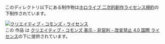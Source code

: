 このディレクトリ以下にある制作物は[ホロライブ 二次的創作ライセンス規約](https://www.hololive.tv/terms)の下制作されています。

<a rel="license" href="http://creativecommons.org/licenses/by-nc-nd/4.0/"><img alt="クリエイティブ・コモンズ・ライセンス" style="border-width:0" src="https://i.creativecommons.org/l/by-nc-nd/4.0/88x31.png" /></a><br />この 作品 は <a rel="license" href="http://creativecommons.org/licenses/by-nc-nd/4.0/">クリエイティブ・コモンズ 表示 - 非営利 - 改変禁止 4.0 国際 ライセンス</a>の下に提供されています。
